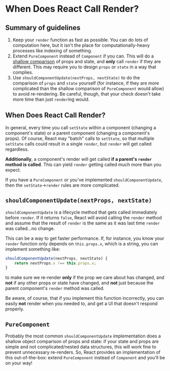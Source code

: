 # When Does React Call Render?

## Summary of guidelines

1. Keep your `render` function as fast as possible. You can do lots of computation here, but it isn't the place for computationally-heavy processes like indexing of something.
2. Extend `PureComponent` instead of `Component` if you can. This will do a [shallow comparison](./EqualityOfObjectsAndArraysInJavaScript.markdown) of props and state, and **only** call `render` if they are different. This may require you to design `props` or `state` in a way that complies.
3. Use `shouldComponentUpdate(nextProps, nextState)`  to do the comparison of `props` and `state` yourself (for instance, if they are more complicated than the shallow comparison of `PureComponent` would allow) to avoid re-rendering. Be careful, though, that your check doesn't take more time than just `render`ing would.

## When Does React Call Render?

In general, every time you call `setState` within a component (changing a component's state) or a parent component (changing a component's props). Of course, React may "batch" calls to `setState`, so that multiple `setState` calls could result in a single `render`, but `render` will get called regardless.

**Additionally**, a component's render will get called **if a parent's `render` method is called**. This can yield `render` getting called much more than you expect.

If you have a `PureComponent` or you've implemented `shouldComponentUpdate`, then the `setState`→`render` rules are more complicated.

## `shouldComponentUpdate(nextProps, nextState)`

`shouldComponentUpdate` is a lifecycle method that gets called immediately before `render`. If it returns `false`, React will avoid calling the `render` method and assume that the result of `render` is the same as it was last time `render` was called…no change.

This can be a way to get faster performance. If, for instance, you know your `render` function only depends on `this.props.x`, which is a string, you can implement something like:

```javascript
shouldComponentUpdate(nextProps, nextState) {
    return nextProps.x !== this.props.x;
}
```

to make sure we re-render **only** if the prop we care about has changed, and **not** if any other props or state have changed, and **not** just because the parent component's `render` method was called.

Be aware, of course, that if you implement this function incorrectly, you can easily **not** render when you needed to, and get a UI that doesn't respond properly.

## `PureComponent`

Probably the most common `shouldComponentUpdate` implementation does a shallow object comparison of props and state: if your state and props are simple and not complicated/nested data structures, this will work fine to prevent unnecessary re-renders. So, React provides an implementation of this out-of-the-box: extend `PureComponent` instead of `Component` and you'll be on your way!

